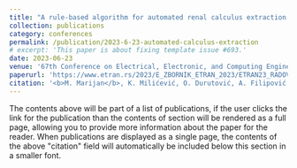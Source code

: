 ```yaml
---
title: "A rule-based algorithm for automated renal calculus extraction on CT scans"
collection: publications
category: conferences
permalink: /publication/2023-6-23-automated-calculus-extraction
# excerpt: 'This paper is about fixing template issue #693.'
date: 2023-06-23
venue: '67th Conference on Electrical, Electronic, and Computing Engineering ETRAN'
paperurl: 'https://www.etran.rs/2023/E_ZBORNIK_ETRAN_2023/ETRAN23_RADOVI/BT2.1.pdf'
citation: '<b>M. Marijan</b>, K. Milićević, O. Durutović, A. Filipović, M. Janković, &quot;A rule-based algorithm for automated renal calculus extraction on CT scans&quot; <i>67th Conference on Electrical, Electronic, and Computing Engineering ETRAN</i>.'
---
```


The contents above will be part of a list of publications, if the user clicks the link for the publication than the contents of section will be rendered as a full page, allowing you to provide more information about the paper for the reader. When publications are displayed as a single page, the contents of the above "citation" field will automatically be included below this section in a smaller font.
